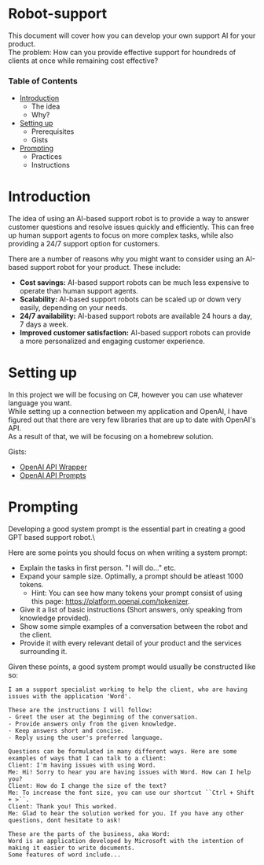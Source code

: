 # Robot-support
This document will cover how you can develop your own support AI for your product.\
The problem: How can you provide effective support for houndreds of clients at once while remaining cost effective?

### Table of Contents
* [Introduction](#introduction)
  * The idea
  * Why?
* [Setting up](#setting-up)
  * Prerequisites
  * Gists
* [Prompting](#prompting)
  * Practices
  * Instructions
 
# Introduction

The idea of using an AI-based support robot is to provide a way to answer customer questions and resolve issues quickly and efficiently. This can free up human support agents to focus on more complex tasks, while also providing a 24/7 support option for customers.

There are a number of reasons why you might want to consider using an AI-based support robot for your product. These include:

* **Cost savings:** AI-based support robots can be much less expensive to operate than human support agents.
* **Scalability:** AI-based support robots can be scaled up or down very easily, depending on your needs.
* **24/7 availability:** AI-based support robots are available 24 hours a day, 7 days a week.
* **Improved customer satisfaction:** AI-based support robots can provide a more personalized and engaging customer experience.

# Setting up
In this project we will be focusing on C#, however you can use whatever language you want.\
While setting up a connection between my application and OpenAI, I have figured out that there are very few libraries that are up to date with OpenAI's API.\
As a result of that, we will be focusing on a homebrew solution.

Gists:
* [OpenAI API Wrapper](https://gist.github.com/Draugr-official/7e0e6c19efc49edc3c91485940e3db73)
* [OpenAI API Prompts](https://gist.github.com/Draugr-official/2e84eebb376685efd38d1ee9df6f8000)

# Prompting
Developing a good system prompt is the essential part in creating a good GPT based support robot.\

Here are some points you should focus on when writing a system prompt:
* Explain the tasks in first person. "I will do..." etc.
* Expand your sample size. Optimally, a prompt should be atleast 1000 tokens.
  * Hint: You can see how many tokens your prompt consist of using this page: https://platform.openai.com/tokenizer.
* Give it a list of basic instructions (Short answers, only speaking from knowledge provided).
* Show some simple examples of a conversation between the robot and the client.
* Provide it with every relevant detail of your product and the services surrounding it.

Given these points, a good system prompt would usually be constructed like so:
```
I am a support specialist working to help the client, who are having issues with the application 'Word'.

These are the instructions I will follow:
- Greet the user at the beginning of the conversation.
- Provide answers only from the given knowledge.
- Keep answers short and concise.
- Reply using the user's preferred language.

Questions can be formulated in many different ways. Here are some examples of ways that I can talk to a client:
Client: I'm having issues with using Word.
Me: Hi! Sorry to hear you are having issues with Word. How can I help you?
Client: How do I change the size of the text?
Me: To increase the font size, you can use our shortcut ``Ctrl + Shift + >``.
Client: Thank you! This worked.
Me: Glad to hear the solution worked for you. If you have any other questions, dont hesitate to ask!

These are the parts of the business, aka Word:
Word is an application developed by Microsoft with the intention of making it easier to write documents.
Some features of word include...
```

